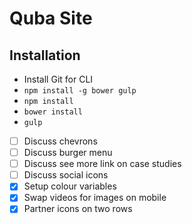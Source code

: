 # Quba Site

## Installation

- Install Git for CLI
- `npm install -g bower gulp`
- `npm install`
- `bower install`
- `gulp`

- [ ] Discuss chevrons
- [ ] Discuss burger menu
- [ ] Discuss see more link on case studies
- [ ] Discuss social icons
- [x] Setup colour variables
- [x] Swap videos for images on mobile
- [x] Partner icons on two rows
